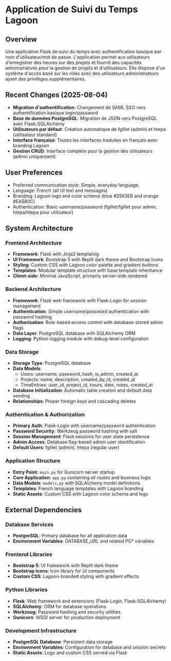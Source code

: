 # Application de Suivi du Temps Lagoon

## Overview

Une application Flask de suivi du temps avec authentification basique par nom d'utilisateur/mot de passe. L'application permet aux utilisateurs d'enregistrer des heures sur des projets et fournit des capacités administratives pour la gestion de projets et d'utilisateurs. Elle dispose d'un système d'accès basé sur les rôles avec des utilisateurs administrateurs ayant des privilèges supplémentaires.

## Recent Changes (2025-08-04)

- **Migration d'authentification**: Changement de SAML SSO vers authentification basique login/password
- **Base de données PostgreSQL**: Migration de JSON vers PostgreSQL avec Flask-SQLAlchemy
- **Utilisateurs par défaut**: Création automatique de fgillet (admin) et htepa (utilisateur standard)
- **Interface française**: Toutes les interfaces traduites en français avec branding Lagoon
- **Gestion CRUD**: Interface complète pour la gestion des utilisateurs (admin uniquement)

## User Preferences

- Preferred communication style: Simple, everyday language.
- Language: French (all UI text and messages)
- Branding: Lagoon logo and color scheme (blue #2563EB and orange #EA580C)
- Authentication: Basic username/password (fgillet/fgillet pour admin, htepa/htepa pour utilisateur)

## System Architecture

### Frontend Architecture
- **Framework**: Flask with Jinja2 templating
- **UI Framework**: Bootstrap 5 with Replit dark theme and Bootstrap Icons
- **Styling**: Custom CSS with Lagoon color palette and gradient buttons
- **Templates**: Modular template structure with base template inheritance
- **Client-side**: Minimal JavaScript, primarily server-side rendered

### Backend Architecture
- **Framework**: Flask web framework with Flask-Login for session management
- **Authentication**: Simple username/password authentication with password hashing
- **Authorization**: Role-based access control with database-stored admin flags
- **Data Layer**: PostgreSQL database with SQLAlchemy ORM
- **Logging**: Python logging module with debug-level configuration

### Data Storage
- **Storage Type**: PostgreSQL database
- **Data Models**: 
  - Users: username, password_hash, is_admin, created_at
  - Projects: name, description, created_by_id, created_at
  - TimeEntries: user_id, project_id, hours, date, notes, created_at
- **Database Initialization**: Automatic table creation and default data seeding
- **Relationships**: Proper foreign keys and cascading deletes

### Authentication & Authorization
- **Primary Auth**: Flask-Login with username/password authentication
- **Password Security**: Werkzeug password hashing with salt
- **Session Management**: Flask sessions for user state persistence
- **Admin Access**: Database flag-based admin user identification
- **Default Users**: fgillet (admin), htepa (regular user)

### Application Structure
- **Entry Point**: `main.py` for Gunicorn server startup
- **Core Application**: `app.py` containing all routes and business logic
- **Data Models**: `models.py` with SQLAlchemy model definitions
- **Templates**: French language templates with Lagoon branding
- **Static Assets**: Custom CSS with Lagoon color scheme and logo

## External Dependencies

### Database Services
- **PostgreSQL**: Primary database for all application data
- **Environment Variables**: DATABASE_URL and related PG* variables

### Frontend Libraries
- **Bootstrap 5**: UI framework with Replit dark theme
- **Bootstrap Icons**: Icon library for UI components
- **Custom CSS**: Lagoon-branded styling with gradient effects

### Python Libraries
- **Flask**: Web framework and extensions (Flask-Login, Flask-SQLAlchemy)
- **SQLAlchemy**: ORM for database operations
- **Werkzeug**: Password hashing and security utilities
- **Gunicorn**: WSGI server for production deployment

### Development Infrastructure
- **PostgreSQL Database**: Persistent data storage
- **Environment Variables**: Configuration for database and session secrets
- **Static Assets**: Logo and custom CSS served via Flask